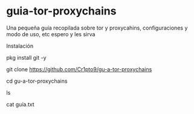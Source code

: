 # guia-tor-proxychains
Una pequeña guía recopilada sobre tor y proxycahins, configuraciones y modo de uso, etc espero y les sirva

Instalación

pkg install git -y

git clone https://github.com/Cr1pto9/gu-a-tor-proxychains

cd gu-a-tor-proxychains

ls

cat guía.txt
